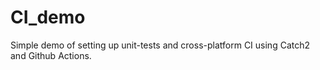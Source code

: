 # CI_demo

Simple demo of setting up unit-tests and cross-platform CI using Catch2 and Github Actions.
